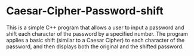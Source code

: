 # Caesar-Cipher-Password-shift
This is a simple C++ program that allows a user to input a password and shift each character of the password by a specified number. The program applies a basic shift (similar to a Caesar Cipher) to each character of the password, and then displays both the original and the shifted password.
